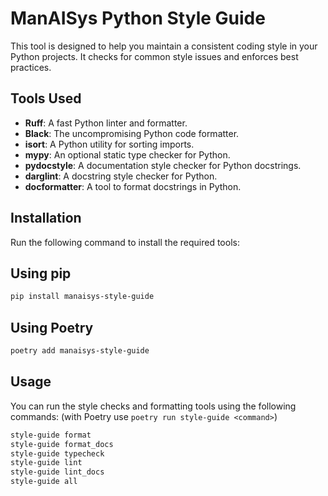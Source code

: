 # ManAISys Python Style Guide

This tool is designed to help you maintain a consistent coding style in your Python projects. It checks for common style issues and enforces best practices.

## Tools Used
- **Ruff**: A fast Python linter and formatter.
- **Black**: The uncompromising Python code formatter.
- **isort**: A Python utility for sorting imports.
- **mypy**: An optional static type checker for Python.
- **pydocstyle**: A documentation style checker for Python docstrings.
- **darglint**: A docstring style checker for Python.
- **docformatter**: A tool to format docstrings in Python.

## Installation

Run the following command to install the required tools:

## Using pip

```bash
pip install manaisys-style-guide
```

## Using Poetry

```bash
poetry add manaisys-style-guide
```

## Usage
You can run the style checks and formatting tools using the following commands:
(with Poetry use `poetry run style-guide <command>`)

```bash
style-guide format
style-guide format_docs
style-guide typecheck
style-guide lint
style-guide lint_docs
style-guide all
```